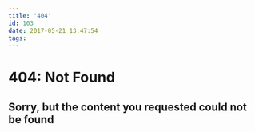 ```yaml
---
title: '404'
id: 103
date: 2017-05-21 13:47:54
tags:
---
```


404: Not Found
==============

Sorry, but the content you requested could not be found
-------------------------------------------------------